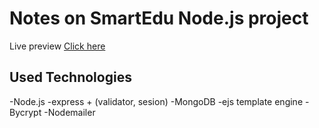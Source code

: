 # Notes on SmartEdu Node.js project
 
Live preview   [Click here](https://a-smart-edu.herokuapp.com/)

## Used Technologies

-Node.js 
-express + (validator, sesion)
-MongoDB
-ejs template engine
-Bycrypt
-Nodemailer
